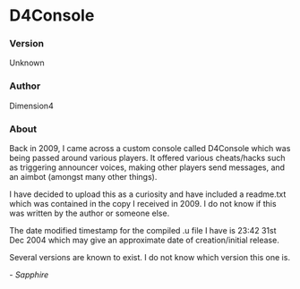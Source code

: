 # D4Console

### Version
Unknown

### Author
Dimension4

### About
Back in 2009, I came across a custom console called D4Console which was being passed around various players. It offered various cheats/hacks such as triggering announcer voices, making other players send messages, and an aimbot (amongst many other things).

I have decided to upload this as a curiosity and have included a readme.txt which was contained in the copy I received in 2009. I do not know if this was written by the author or someone else.

The date modified timestamp for the compiled .u file I have is 23:42 31st Dec 2004 which may give an approximate date of creation/initial release.

Several versions are known to exist. I do not know which version this one is.

\- *Sapphire*
